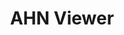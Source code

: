 ---
schema: default
title: AHN Viewer
organization: Actual Heights Netherlands
notes: ''
resources:
  - name: Raster viewer
    url: 'https://ahn.arcgisonline.nl/ahnviewer/'
    format: Viewer
  - name: AHN2 Pointcloud viewer
    url: 'http://ahn2.pointclouds.nl'
    format: Viewer
license: ''
category:
  - Elevation
  - Pointclouds
  - Viewer
---